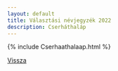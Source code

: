 ```yaml
---
layout: default
title: Választási névjegyzék 2022
description: Cserháthaláp
---
```


{% include Cserhaathalaap.html %}

[Vissza](./)
